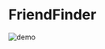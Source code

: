 # FriendFinder

![demo](https://user-images.githubusercontent.com/24326243/27274188-3b712d66-5487-11e7-82b4-50e2777e0dd0.gif)
